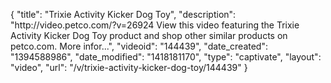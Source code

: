 {
    "title": "Trixie Activity Kicker Dog Toy",
    "description": "http:\/\/video.petco.com\/?v=26924 View this video featuring the Trixie Activity Kicker Dog Toy product and shop other similar products on petco.com. More infor...",
    "videoid": "144439",
    "date_created": "1394588986",
    "date_modified": "1418181170",
    "type": "captivate",
    "layout": "video",
    "url": "\/v\/trixie-activity-kicker-dog-toy\/144439"
}